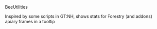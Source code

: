 BeeUtilities

Inspired by some scripts in GT:NH, shows stats for Forestry (and addons) apiary frames in a tooltip